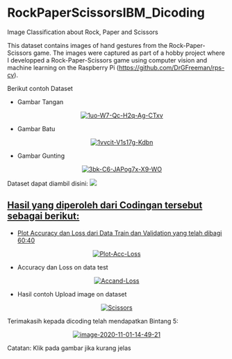 # RockPaperScissorsIBM_Dicoding
Image Classification about Rock, Paper and Scissors

This dataset contains images of hand gestures from the Rock-Paper-Scissors game. The images were captured as part of a hobby project where I developped a Rock-Paper-Scissors game using computer vision and machine learning on the Raspberry Pi (https://github.com/DrGFreeman/rps-cv).


Berikut contoh Dataset
- Gambar Tangan
  <p align="center">
  <a href="https://postimg.cc/1gMzYnj0" target="_blank"><img src="https://i.postimg.cc/1gMzYnj0/1uo-W7-Qc-H2q-Ag-CTxv.png" alt="1uo-W7-Qc-H2q-Ag-CTxv"/></a>
  </p>
- Gambar Batu
  <p align="center">
  <a href="https://postimg.cc/5Y0tc4hh" target="_blank"><img src="https://i.postimg.cc/5Y0tc4hh/1vvcit-V1s17g-Kdbn.png" alt="1vvcit-V1s17g-Kdbn"/></a>
  </p>  
- Gambar Gunting
  <p align="center">
  <a href="https://postimg.cc/62mpBswy" target="_blank"><img src="https://i.postimg.cc/62mpBswy/3bk-C6-JAPog7x-X9-WO.png" alt="3bk-C6-JAPog7x-X9-WO"/></a>
  </p>  

Dataset dapat diambil disini: <a href="https://www.kaggle.com/drgfreeman/rockpaperscissors" target="blank"><img src="https://img.shields.io/badge/Rock%20Paper%20Scissors-%2320BEFF.svg?&logo=kaggle&logoColor=white" >


## Hasil yang diperoleh dari Codingan tersebut sebagai berikut:
- Plot Accuracy dan Loss dari Data Train dan Validation yang telah dibagi 60:40
<p align="center">
<a href="https://postimg.cc/nCCpnSwD" target="_blank"><img src="https://i.postimg.cc/nCCpnSwD/Plot-Acc-Loss.jpg" alt="Plot-Acc-Loss" /></a>
</p>

- Accuracy dan Loss on data test
<p align="center">
<a href="https://postimg.cc/kDM7pgQw" target="_blank"><img src="https://i.postimg.cc/kDM7pgQw/Accand-Loss.jpg" alt="Accand-Loss"/></a>
</p>

- Hasil contoh Upload image on dataset
<p align="center">
<a href="https://postimg.cc/5jPfdWpJ" target="_blank"><img src="https://i.postimg.cc/5jPfdWpJ/Scissors.jpg" alt="Scissors"/></a>
</p>
  
  
Terimakasih kepada dicoding telah mendapatkan Bintang 5:
<p align="center">
<a href='https://postimg.cc/dLM40L5j' target='_blank'><img src='https://i.postimg.cc/dLM40L5j/image-2020-11-01-14-49-21.png' border='0' alt='image-2020-11-01-14-49-21'/></a>
</p>

Catatan: Klik pada gambar jika kurang jelas
